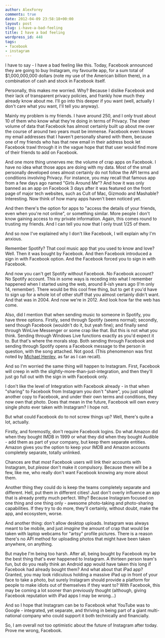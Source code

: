 ```yaml
---
author: AlexForey
comments: true
date: 2012-04-09 23:58:18+00:00
layout: post
slug: i-have-a-bad-feeling
title: I have a bad feeling
wordpress_id: 448
tags:
- facebook
- instagram
---
```


I have to say - I have a bad feeling like this. Today, Facebook announced they are going to buy Instagram, my favourite app, for a sum total of $1,000,000,000 dollars (note my use of the American billion there), in a combination of cash and stock in Facebook itself.

Personally, this makes me worried. Why? Because I dislike Facebook and their lack of transparent privacy policies, and frankly how much they already know about me. I'll go into this deeper if you want (well, actually I don't care what you want, I'll tell you anyway).

Mainly my problem is my friends. I have around 250, and I only trust about 10 of them who know what they're doing in terms of Privacy. The sheer volume of data that Facebook has almost certainly built up about me over the course of around two years must be immense. Facebook even knows my email addresses that I haven't personally shared with them, because one of my friends who has that new email in their address book let Facebook trawl through it in the vague hope that that user would find more of their friends to add on Facebook.

And one more thing unnerves me: the volume of crap apps on Facebook. I have no idea what those apps are doing with my data. Most of the small personally developed ones almost certainly do not follow the API terms and conditions involving Privacy. For instance, you may recall that famous app from a few days ago named "Girls Around Me"? And how it was only banned as an app on Facebook 3 days after it was featured on the front page of major tech websites, such as Cult of Mac, Gizmodo and Mashable? Interesting. Now think of how many apps haven't been noticed yet.

And then there's the option for apps to "access the details of your friends, even when you're not online", or something similar. More people I don't know gaining access to my private information. Again, this comes round to trusting my friends. And I can tell you now that I only trust 1/25 of them.

And so now I've explained why I don't like Facebook, I will explain why I'm anxious.

Remember Spotify? That cool music app that you used to know and love? Well. Then it was bought by Facebook. And then Facebook introduced a sign in with Facebook option. And the Facebook forced you to sign in with Facebook.

And now you can't get Spotify without Facebook. No Facebook account? No Spotify account. This in some ways is receding into what I remember happened when I started using the web, around 8-ish years ago (I'm only 14, remember). There would be this cool free thing, but to get it you'd have to sign up for a whole lot of other stuff that you almost certainly didn't want. And that was in 2004. And now we're in 2012. And look how far the web has come.

Also, did I mention that when sending music to someone in Spotify, you have three options. Firstly, send through Spotify (seems normal); secondly, send though Facebook (wouldn't do it, but yeah fine); and finally send through WinLive Messenger or some crap like that. But this is not what you think. Sending through Windows Live functions exactly as you'd expect it to. But that's where the morals stop. Both sending through Facebook and sending through Spotify opens a Facebook message to the person in question, with the song attached. Not good. (This phenomenon was first noted by [Michael Henley](http://blog.michaelhenley.co.uk/2012/02/04/spotify-integration/), as far as I can recall).

And so I'm worried the same thing will happen to Instagram. First, Facebook will creep in with the slightly-more-than-just-integration, and then they'll just go full out with the sign in with Facebook only.

I don't like the level of Integration with Facebook already - in that when "sharing" to Facebook from Instagram you don't "share", you just upload another copy to Facebook, and under their own terms and conditions, they now own that photo. Does that mean in the future, Facebook will own every single photo ever taken with Instagram? I hope not.

But what could Facebook do to not screw things up? Well, there's quite a lot, actually.

Firstly, and foremostly, don't require Facebook logins. Do what Amazon did when they bought IMDB in 1999 or what they did when they bought Audible - add them as part of your company, but keep them separate entities. Amazon gives you the option to keep your IMDB and Amazon accounts completely separate, totally unlinked.

Chances are that _most_ Facebook users will link their accounts with Instagram, but _please_ don't make it compulsory. Because there will be a few, like me, who really don't want Facebook knowing any more about them.

Another thing they could do is keep the teams completely separate and different. Hell, put them in different cities! Just don't overly influence an app that is already pretty much perfect. Why? Because Instagram focused on one thing and one thing only - awesome photo-taking and photo-sharing capabilities. If they try to do more, they'll certainly, without doubt, make the app, and ecosystem, worse.

And another thing: don't allow desktop uploads. Instagram was always meant to be mobile, and just _imagine_ the amount of crap that would be taken with laptop webcams for "artsy" profile pictures. There is a reason there's no API method for uploading photos that might have been taken anywhere, on anything.

But maybe I'm being too harsh. After all, being bought by Facebook my be the best thing that's ever happened to Instagram. A thirteen person team's fun, but do you really think an Android app would have taken this long if Facebook had already bought them? And what about that iPad app? Granted, you may look ridiculous holding a massive iPad up in front of your face to take a photo, but surely Instagram should provide a platform for people to make idiots out of themselves if they want to? With Facebook, this may be coming a lot sooner than previously thought (although, giving Facebook reputation with iPad apps I may be wrong...)

And so I hope that Instagram can be to Facebook what YouTube was to Google - integrated, yet separate, and thriving in being part of a giant multi-national company who could support it both technically and financially.

So, I am overall not too optimistic about the future of Instagram after today. Prove me wrong, Facebook.
